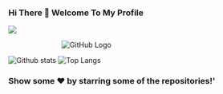 ### Hi There 👋 Welcome To My Profile
![](https://komarev.com/ghpvc/?username=your-SR-Sunny-Raj&color=orange&style=plastic)

&nbsp; &nbsp; &nbsp; &nbsp; &nbsp; &nbsp; &nbsp; &nbsp; &nbsp; &nbsp; &nbsp; &nbsp; &nbsp; &nbsp;![GitHub Logo](https://media.giphy.com/media/dxn6fRlTIShoeBr69N/giphy.gif)

![Github stats](https://github-readme-stats.vercel.app/api?username=SR-Sunny-Raj&show_icons=true&theme=radical)
![Top Langs](https://github-readme-stats.vercel.app/api/top-langs/?username=SR-Sunny-Raj&langs_count=8&show_icons=true&theme=radical)

### Show some ❤️ by starring some of the repositories!'
